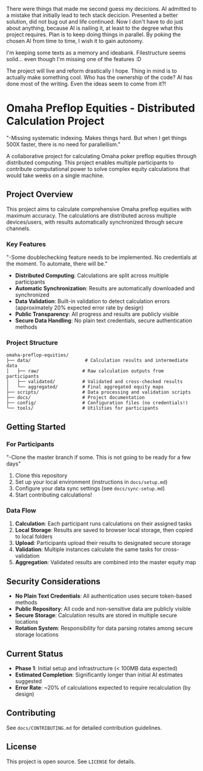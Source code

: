 
There were things that made me second guess my decicions. AI admitted to a mistake that initially lead to tech stack decicion. Presented a better solution, did not bug out and life continued. Now I don't have to do just about anything, because AI is nailing it, at least to the degree what this project requires. Plan is to keep doing things in parallel. By poking the chosen AI from time to time, I wish it to gain autonomy.

I'm keeping some texts as a memory and ideabank. Filestructure seems solid... even though I'm missing one of the features :D

The project will live and reform drastically I hope. Thing in mind is to actually make something cool. Who has the ownership of the code? AI has done most of the writing. Even the ideas seem to come from it?!

# Omaha Preflop Equities - Distributed Calculation Project
"-Missing systematic indexing. Makes things hard. But when I get things 500X faster, there is no need for parallellism."

A collaborative project for calculating Omaha poker preflop equities through distributed computing. This project enables multiple participants to contribute computational power to solve complex equity calculations that would take weeks on a single machine.

## Project Overview

This project aims to calculate comprehensive Omaha preflop equities with maximum accuracy. The calculations are distributed across multiple devices/users, with results automatically synchronized through secure channels.

### Key Features
"-Some doublechecking feature needs to be implemented. No credentials at the moment. To automate, there will be."

- **Distributed Computing**: Calculations are split across multiple participants
- **Automatic Synchronization**: Results are automatically downloaded and synchronized
- **Data Validation**: Built-in validation to detect calculation errors (approximately 20% expected error rate by design)
- **Public Transparency**: All progress and results are publicly visible
- **Secure Data Handling**: No plain text credentials, secure authentication methods

### Project Structure

```
omaha-preflop-equities/
├── data/                    # Calculation results and intermediate data
│   ├── raw/                # Raw calculation outputs from participants
│   ├── validated/          # Validated and cross-checked results
│   └── aggregated/         # Final aggregated equity maps
├── scripts/                # Data processing and validation scripts
├── docs/                   # Project documentation
├── config/                 # Configuration files (no credentials!)
└── tools/                  # Utilities for participants
```

## Getting Started

### For Participants
"-Clone the master branch if some. This is not going to be ready for a few days"
1. Clone this repository
2. Set up your local environment (instructions in `docs/setup.md`)
3. Configure your data sync settings (see `docs/sync-setup.md`)
4. Start contributing calculations!

### Data Flow

1. **Calculation**: Each participant runs calculations on their assigned tasks
2. **Local Storage**: Results are saved to browser local storage, then copied to local folders
3. **Upload**: Participants upload their results to designated secure storage
4. **Validation**: Multiple instances calculate the same tasks for cross-validation
5. **Aggregation**: Validated results are combined into the master equity map

## Security Considerations

- **No Plain Text Credentials**: All authentication uses secure token-based methods
- **Public Repository**: All code and non-sensitive data are publicly visible
- **Secure Storage**: Calculation results are stored in multiple secure locations
- **Rotation System**: Responsibility for data parsing rotates among secure storage locations

## Current Status

- **Phase 1**: Initial setup and infrastructure (< 100MB data expected)
- **Estimated Completion**: Significantly longer than initial AI estimates suggested
- **Error Rate**: ~20% of calculations expected to require recalculation (by design)

## Contributing

See `docs/CONTRIBUTING.md` for detailed contribution guidelines.

## License

This project is open source. See `LICENSE` for details.
